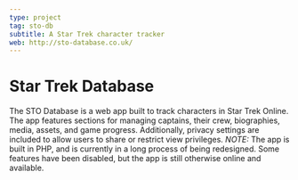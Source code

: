 ```yaml
---
type: project
tag: sto-db
subtitle: A Star Trek character tracker
web: http://sto-database.co.uk/
---
```


# Star Trek Database

The STO Database is a web app built to track characters in Star Trek Online. The app features sections for managing captains, their crew, biographies, media, assets, and game progress. Additionally, privacy settings are included to allow users to share or restrict view privileges. *NOTE:* The app is built in PHP, and is currently in a long process of being redesigned. Some features have been disabled, but the app is still otherwise online and available.
